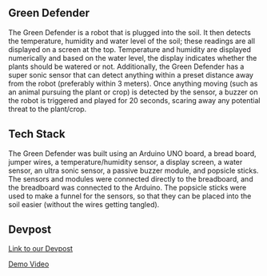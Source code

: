 ## Green Defender
The Green Defender is a robot that is plugged into the soil. It then detects the temperature, humidity and water level of the soil; these readings are all displayed on a screen at the top. Temperature and humidity are displayed numerically and based on the water level, the display indicates whether the plants should be watered or not. Additionally, the Green Defender has a super sonic sensor that can detect anything within a preset distance away from the robot (preferably within 3 meters). Once anything moving (such as an animal pursuing the plant or crop) is detected by the sensor, a buzzer on the robot is triggered and played for 20 seconds, scaring away any potential threat to the plant/crop.

## Tech Stack 
The Green Defender was built using an Arduino UNO board, a bread board, jumper wires, a temperature/humidity sensor, a display screen, a water sensor, an ultra sonic sensor, a passive buzzer module, and popsicle sticks. The sensors and modules were connected directly to the breadboard, and the breadboard was connected to the Arduino. The popsicle sticks were used to make a funnel for the sensors, so that they can be placed into the soil easier (without the wires getting tangled).

## Devpost 
[Link to our Devpost](https://devpost.com/software/the-guardian-of-plants-and-trees)

[Demo Video](https://youtu.be/8uqyZ3T3HoA)
